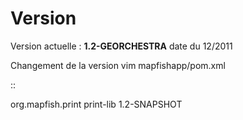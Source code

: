 Version
=======

Version actuelle : **1.2-GEORCHESTRA** date du 12/2011

Changement de la version
vim mapfishapp/pom.xml 

::

<dependency>
        <groupId>org.mapfish.print</groupId>
        <artifactId>print-lib</artifactId>
        <version>1.2-SNAPSHOT</version>
</dependency>
